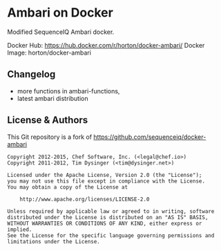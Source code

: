 # Ambari on Docker

Modified SequenceIQ Ambari docker.

Docker Hub: https://hub.docker.com/r/horton/docker-ambari/
Docker Image: horton/docker-ambari

## Changelog

- more functions in ambari-functions,
- latest ambari distribution

## License & Authors

This Git repository is a fork of https://github.com/sequenceiq/docker-ambari

```text
Copyright 2012-2015, Chef Software, Inc. (<legal@chef.io>)
Copyright 2011-2012, Tim Dysinger (<tim@dysinger.net>)

Licensed under the Apache License, Version 2.0 (the "License");
you may not use this file except in compliance with the License.
You may obtain a copy of the License at

    http://www.apache.org/licenses/LICENSE-2.0

Unless required by applicable law or agreed to in writing, software
distributed under the License is distributed on an "AS IS" BASIS,
WITHOUT WARRANTIES OR CONDITIONS OF ANY KIND, either express or implied.
See the License for the specific language governing permissions and
limitations under the License.
```